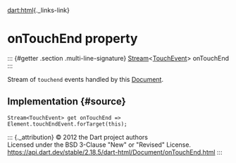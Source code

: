 [dart:html](../../dart-html/dart-html-library){._links-link}

onTouchEnd property
===================

::: {#getter .section .multi-line-signature}
[Stream](../../dart-async/stream-class)\<[TouchEvent](../touchevent-class)\>
onTouchEnd
:::

Stream of `touchend` events handled by this
[Document](../document-class).

Implementation {#source}
--------------

``` {.language-dart data-language="dart"}
Stream<TouchEvent> get onTouchEnd => Element.touchEndEvent.forTarget(this);
```

::: {._attribution}
© 2012 the Dart project authors\
Licensed under the BSD 3-Clause \"New\" or \"Revised\" License.\
<https://api.dart.dev/stable/2.18.5/dart-html/Document/onTouchEnd.html>
:::
